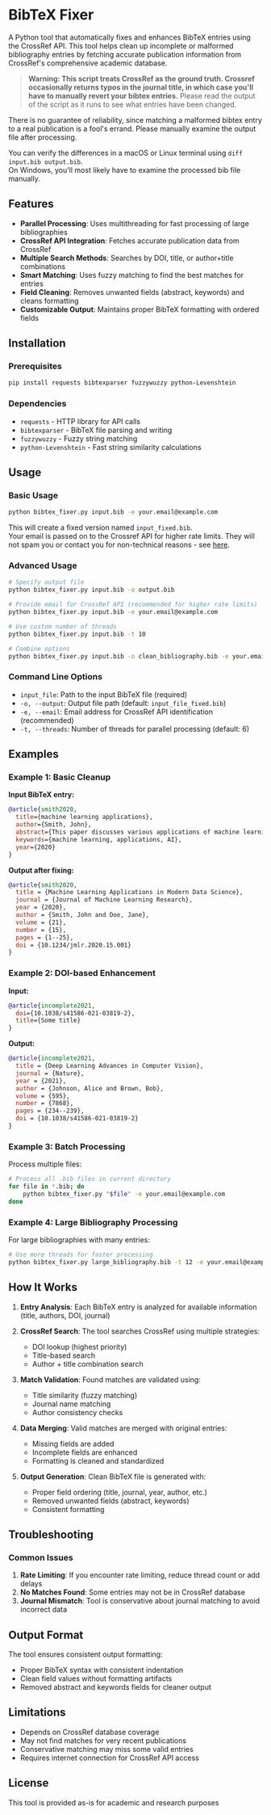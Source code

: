 # BibTeX Fixer

A Python tool that automatically fixes and enhances BibTeX entries using the CrossRef API. This tool helps clean up incomplete or malformed bibliography entries by fetching accurate publication information from CrossRef's comprehensive academic database. 

> **Warning: This script treats CrossRef as the ground truth. Crossref occasionally returns typos in the journal title, in which case you'll have to manually revert your bibtex entries.** Please read the output of the script as it runs to see what entries have been changed.

There is no guarantee of reliability, since matching a malformed bibtex entry to a real publication is a fool's errand. Please manually examine the output file after processing.

You can verify the differences in a macOS or Linux terminal using `diff input.bib output.bib`.\
On Windows, you'll most likely have to examine the processed bib file manually.

## Features

- **Parallel Processing**: Uses multithreading for fast processing of large bibliographies
- **CrossRef API Integration**: Fetches accurate publication data from CrossRef
- **Multiple Search Methods**: Searches by DOI, title, or author+title combinations
- **Smart Matching**: Uses fuzzy matching to find the best matches for entries
- **Field Cleaning**: Removes unwanted fields (abstract, keywords) and cleans formatting
- **Customizable Output**: Maintains proper BibTeX formatting with ordered fields

## Installation

### Prerequisites

```bash
pip install requests bibtexparser fuzzywuzzy python-Levenshtein
```

### Dependencies

- `requests` - HTTP library for API calls
- `bibtexparser` - BibTeX file parsing and writing
- `fuzzywuzzy` - Fuzzy string matching
- `python-Levenshtein` - Fast string similarity calculations

## Usage

### Basic Usage

```bash
python bibtex_fixer.py input.bib -e your.email@example.com
```
This will create a fixed version named `input_fixed.bib`.\
Your email is passed on to the Crossref API for higher rate limits. They will not spam you or contact you for non-technical reasons - see [here](https://www.crossref.org/documentation/retrieve-metadata/rest-api/tips-for-using-the-crossref-rest-api/#00831).

### Advanced Usage

```bash
# Specify output file
python bibtex_fixer.py input.bib -o output.bib

# Provide email for CrossRef API (recommended for higher rate limits)
python bibtex_fixer.py input.bib -e your.email@example.com

# Use custom number of threads
python bibtex_fixer.py input.bib -t 10

# Combine options
python bibtex_fixer.py input.bib -o clean_bibliography.bib -e your.email@example.com -t 8
```

### Command Line Options

- `input_file`: Path to the input BibTeX file (required)
- `-o, --output`: Output file path (default: `input_file_fixed.bib`)
- `-e, --email`: Email address for CrossRef API identification (recommended)
- `-t, --threads`: Number of threads for parallel processing (default: 6)

## Examples

### Example 1: Basic Cleanup

**Input BibTeX entry:**
```bibtex
@article{smith2020,
  title={machine learning applications},
  author={Smith, John},
  abstract={This paper discusses various applications of machine learning in different domains...},
  keywords={machine learning, applications, AI},
  year={2020}
}
```

**Output after fixing:**
```bibtex
@article{smith2020,
  title = {Machine Learning Applications in Modern Data Science},
  journal = {Journal of Machine Learning Research},
  year = {2020},
  author = {Smith, John and Doe, Jane},
  volume = {21},
  number = {15},
  pages = {1--25},
  doi = {10.1234/jmlr.2020.15.001}
}
```

### Example 2: DOI-based Enhancement

**Input:**
```bibtex
@article{incomplete2021,
  doi={10.1038/s41586-021-03819-2},
  title={Some title}
}
```

**Output:**
```bibtex
@article{incomplete2021,
  title = {Deep Learning Advances in Computer Vision},
  journal = {Nature},
  year = {2021},
  author = {Johnson, Alice and Brown, Bob},
  volume = {595},
  number = {7868},
  pages = {234--239},
  doi = {10.1038/s41586-021-03819-2}
}
```

### Example 3: Batch Processing

Process multiple files:
```bash
# Process all .bib files in current directory
for file in *.bib; do
    python bibtex_fixer.py "$file" -e your.email@example.com
done
```

### Example 4: Large Bibliography Processing

For large bibliographies with many entries:
```bash
# Use more threads for faster processing
python bibtex_fixer.py large_bibliography.bib -t 12 -e your.email@example.com -o cleaned_bibliography.bib
```

## How It Works

1. **Entry Analysis**: Each BibTeX entry is analyzed for available information (title, authors, DOI, journal)

2. **CrossRef Search**: The tool searches CrossRef using multiple strategies:
   - DOI lookup (highest priority)
   - Title-based search
   - Author + title combination search

3. **Match Validation**: Found matches are validated using:
   - Title similarity (fuzzy matching)
   - Journal name matching
   - Author consistency checks

4. **Data Merging**: Valid matches are merged with original entries:
   - Missing fields are added
   - Incomplete fields are enhanced
   - Formatting is cleaned and standardized

5. **Output Generation**: Clean BibTeX file is generated with:
   - Proper field ordering (title, journal, year, author, etc.)
   - Removed unwanted fields (abstract, keywords)
   - Consistent formatting

## Troubleshooting

### Common Issues

1. **Rate Limiting**: If you encounter rate limiting, reduce thread count or add delays
2. **No Matches Found**: Some entries may not be in CrossRef database
3. **Journal Mismatch**: Tool is conservative about journal matching to avoid incorrect data

## Output Format

The tool ensures consistent output formatting:
- Proper BibTeX syntax with consistent indentation
- Clean field values without formatting artifacts
- Removed abstract and keywords fields for cleaner output

## Limitations

- Depends on CrossRef database coverage
- May not find matches for very recent publications
- Conservative matching may miss some valid entries
- Requires internet connection for CrossRef API access

## License

This tool is provided as-is for academic and research purposes
